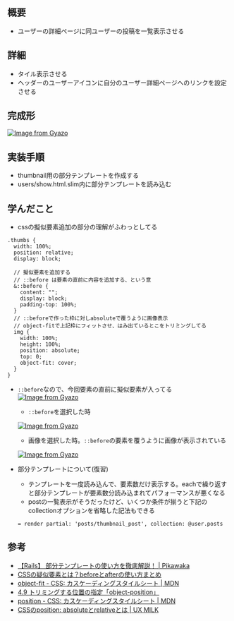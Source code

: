 ## 概要
- ユーザーの詳細ページに同ユーザーの投稿を一覧表示させる
## 詳細
- タイル表示させる
- ヘッダーのユーザーアイコンに自分のユーザー詳細ページへのリンクを設定させる

## 完成形
[![Image from Gyazo](https://i.gyazo.com/8abb2735982b5542ef45a20f10622a3f.gif)](https://gyazo.com/8abb2735982b5542ef45a20f10622a3f)

## 実装手順
- thumbnail用の部分テンプレートを作成する
- users/show.html.slim内に部分テンプレートを読み込む

## 学んだこと
- cssの擬似要素追加の部分の理解がふわっとしてる
```
.thumbs {
  width: 100%;
  position: relative;
  display: block;

  // 擬似要素を追加する
  // ::before は要素の直前に内容を追加する、という意
  &::before {
    content: "";
    display: block;
    padding-top: 100%;
  }
  // ::beforeで作った枠に対しabsoluteで覆うように画像表示
  // object-fitで上記枠にフィットさせ、はみ出ているとこをトリミングしてる
  img {
    width: 100%;
    height: 100%;
    position: absolute;
    top: 0;
    object-fit: cover;
  }
}

```
- `::before`なので、今回要素の直前に擬似要素が入ってる
[![Image from Gyazo](https://i.gyazo.com/ed89ca15b9fb95decee788d4a1030f06.png)](https://gyazo.com/ed89ca15b9fb95decee788d4a1030f06)
  - `::before`を選択した時

  [![Image from Gyazo](https://i.gyazo.com/0c59dd2c30fb38a497937ccde4ae5305.png)](https://gyazo.com/0c59dd2c30fb38a497937ccde4ae5305)
  - 画像を選択した時。`::before`の要素を覆うように画像が表示されている

  [![Image from Gyazo](https://i.gyazo.com/399c91516ee42dd403bede00b8170766.png)](https://gyazo.com/399c91516ee42dd403bede00b8170766)
- 部分テンプレートについて(復習)
   - テンプレートを一度読み込んで、要素数だけ表示する。eachで繰り返すと部分テンプレートが要素数分読み込まれてパフォーマンスが悪くなる
   - postの一覧表示がそうだったけど、いくつか条件が揃うと下記のcollectionオプションを省略した記法もできる
    ```
    = render partial: 'posts/thumbnail_post', collection: @user.posts
    ```

## 参考
- [【Rails】 部分テンプレートの使い方を徹底解説！ \| Pikawaka](https://pikawaka.com/rails/partial_template)
- [CSSの疑似要素とは？beforeとafterの使い方まとめ](https://saruwakakun.com/html-css/basic/before-after)
- [object\-fit \- CSS: カスケーディングスタイルシート \| MDN](https://developer.mozilla.org/ja/docs/Web/CSS/object-fit)
- [4\.9 トリミングする位置の指定「object\-position」](https://webdesignday.jp/inspiration/technique/css/7976/#object-position)
- [position \- CSS: カスケーディングスタイルシート \| MDN](https://developer.mozilla.org/ja/docs/Web/CSS/position)
- [CSSのposition: absoluteとrelativeとは \| UX MILK](https://uxmilk.jp/63409)